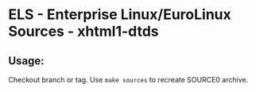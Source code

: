 # ELS - Enterprise Linux/EuroLinux Sources - xhtml1-dtds
 
## Usage:
  Checkout branch or tag. Use `make sources` to recreate  SOURCE0 archive.
